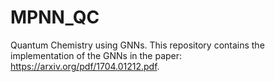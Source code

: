 # MPNN_QC
Quantum Chemistry using GNNs. This repository contains the implementation of the GNNs in the paper: https://arxiv.org/pdf/1704.01212.pdf.
